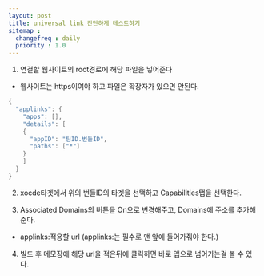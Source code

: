 ```yaml
---
layout: post
title: universal link 간단하게 테스트하기
sitemap :
  changefreq : daily
  priority : 1.0
---
```


1. 연결할 웹사이트의 root경로에 해당 파일을 넣어준다
- 웹사이트는 https이여야 하고 파일은 확장자가 있으면 안된다.

```c
{
  "applinks": {
    "apps": [],
    "details": [
    {
      "appID": "팀ID.번들ID",
      "paths": ["*"]
    }
    ]
  }
}
```

2. xocde타겟에서 위의 번들ID의 타겟을 선택하고 Capabilities탭을 선택한다.

3. Associated Domains의 버튼을 On으로 변경해주고, Domains에 주소를 추가해준다.
- applinks:적용할 url (applinks:는 필수로 맨 앞에 들어가줘야 한다.)

4. 빌드 후 메모장에 해당 url을 적은뒤에 클릭하면 바로 앱으로 넘어가는걸 볼 수 있다.
